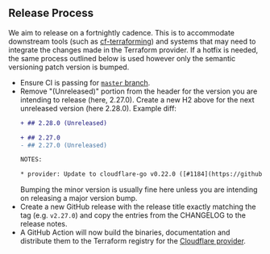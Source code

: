 ## Release Process

We aim to release on a fortnightly cadence. This is to accommodate downstream tools 
(such as [cf-terraforming](https://github.com/cloudflare/cf-terraforming)) and 
systems that may need to integrate the changes made in the Terraform provider. 
If a hotfix is needed, the same process outlined below is used however only the 
semantic versioning patch version is bumped.

- Ensure CI is passing for [`master` branch](https://github.com/cloudflare/terraform-provider-cloudflare/actions?query=branch%3Amaster).
- Remove "(Unreleased)" portion from the header for the version you are intending 
  to release (here, 2.27.0). Create a new H2 above for the next unreleased 
  version (here 2.28.0). Example diff:
  ```diff
  + ## 2.28.0 (Unreleased)

  + ## 2.27.0
  - ## 2.27.0 (Unreleased)

  NOTES:

  * provider: Update to cloudflare-go v0.22.0 ([#1184](https://github.com/cloudflare/terraform-provider-cloudflare/issues/1184))
  ```
  Bumping the minor version is usually fine here unless you are intending on 
  releasing a major version bump. 
- Create a new GitHub release with the release title exactly matching the tag 
  (e.g. `v2.27.0`) and copy the entries from the CHANGELOG to the release notes.
- A GitHub Action will now build the binaries, documentation and distribute them 
  to the Terraform registry for the [Cloudflare provider](https://registry.terraform.io/providers/cloudflare/cloudflare/latest).
